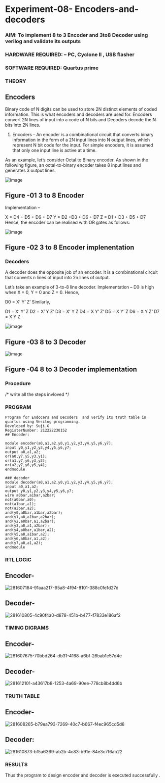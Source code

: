 # Experiment-08- Encoders-and-decoders 
### AIM: To implement 8 to 3 Encoder and  3to8 Decoder using verilog and validate its outputs
### HARDWARE REQUIRED:  – PC, Cyclone II , USB flasher
### SOFTWARE REQUIRED:   Quartus prime
### THEORY 

## Encoders
Binary code of N digits can be used to store 2N distinct elements of coded information. This is what encoders and decoders are used for. Encoders convert 2N lines of input into a code of N bits and Decoders decode the N bits into 2N lines.

1. Encoders –
An encoder is a combinational circuit that converts binary information in the form of a 2N input lines into N output lines, which represent N bit code for the input. For simple encoders, it is assumed that only one input line is active at a time.

As an example, let’s consider Octal to Binary encoder. As shown in the following figure, an octal-to-binary encoder takes 8 input lines and generates 3 output lines.

![image](https://user-images.githubusercontent.com/36288975/171543588-bc0746df-a173-4b35-989e-5fb7d385fe8a.png)
## Figure -01 3 to 8 Encoder 


Implementation –

X = D4 + D5 + D6 + D7
Y = D2 +D3 + D6 + D7
Z = D1 + D3 + D5 + D7 
Hence, the encoder can be realised with OR gates as follows:


![image](https://user-images.githubusercontent.com/36288975/171543740-68403b82-aa93-4c98-9343-f32b14885a2e.png)
## Figure -02 3 to 8 Encoder implenentation 

 ### Decoders 
A decoder does the opposite job of an encoder. It is a combinational circuit that converts n lines of input into 2n lines of output.

Let’s take an example of 3-to-8 line decoder.
Implementation –
D0 is high when X = 0, Y = 0 and Z = 0. Hence,

D0 = X’ Y’ Z’ 
Similarly,

D1 = X’ Y’ Z
D2 = X’ Y Z’
D3 = X’ Y Z
D4 = X Y’ Z’
D5 = X Y’ Z
D6 = X Y Z’
D7 = X Y Z 


![image](https://user-images.githubusercontent.com/36288975/171543978-ee2d0671-2846-40a1-8705-507fd6287a49.png)
## Figure -03 8 to 3 Decoder 



![image](https://user-images.githubusercontent.com/36288975/171543866-5a6eace6-8683-49d7-9c4f-a7cb30ec3035.png)
## Figure -04 8 to 3 Decoder implementation 

### Procedure
/* write all the steps invloved */



### PROGRAM 
```
Program for Endocers and Decoders  and verify its truth table in quartus using Verilog programming.
Developed by: Suji.G
RegisterNumber: 212222230152 
## Encoder:

module encoder(a0,a1,a2,y0,y1,y2,y3,y4,y5,y6,y7);
input y0,y1,y2,y3,y4,y5,y6,y7;
output a0,a1,a2;
or(a0,y7,y5,y3,y1);
or(a1,y7,y6,y3,y2);
or(a2,y7,y6,y5,y4);
endmodule

### decoder
module decoder(a0,a1,a2,y0,y1,y2,y3,y4,y5,y6,y7);
input a0,a1,a2;
output y0,y1,y2,y3,y4,y5,y6,y7;
wire a0bar,a1bar,a2bar;
not(a0bar,a0);
not(a1bar,a1);
not(a2bar,a2);
and(y0,a0bar,a1bar,a2bar);
and(y1,a0,a1bar,a2bar);
and(y2,a0bar,a1,a2bar);
and(y3,a0,a1,a2bar);
and(y4,a0bar,a1bar,a2);
and(y5,a0,a1bar,a2);
and(y6,a0bar,a1,a2);
and(y7,a0,a1,a2);
endmodule

```

### RTL LOGIC  
## Encoder-

![281607184-91aaa217-95a8-4f94-8101-388c0fe1d27d](https://github.com/sujigunasekar/Experiment-08-Encoders-and-decoders-/assets/119559822/cf6afe83-87c1-4801-8610-92dbd513b241)

## Decoder-

![281610805-4c90f4a0-d878-451b-b477-f7833e186af2](https://github.com/sujigunasekar/Experiment-08-Encoders-and-decoders-/assets/119559822/e0f4ec04-f2f6-4bf2-9eec-766555b76a2a)

### TIMING DIGRAMS  
## Encoder-

![281607675-70bbd264-db31-4168-a6bf-26bab1e57d4e](https://github.com/sujigunasekar/Experiment-08-Encoders-and-decoders-/assets/119559822/7f7c66ec-44ff-41a5-8aa6-a6e44002ce20)

## Decoder-

![281612101-a43617b8-1253-4a69-90ee-778cb8b4dd6b](https://github.com/sujigunasekar/Experiment-08-Encoders-and-decoders-/assets/119559822/f8e32890-45b6-431b-9a08-117465f94546)

### TRUTH TABLE 
## Encoder-

![281608265-b79ea793-7269-40c7-b667-f4ec965cd5d8](https://github.com/sujigunasekar/Experiment-08-Encoders-and-decoders-/assets/119559822/241a3fab-7a52-46b4-9535-fa6506782838)

## Decoder:

![281610873-bf5a6369-ab2b-4c83-b91e-84e3c7f6ab22](https://github.com/sujigunasekar/Experiment-08-Encoders-and-decoders-/assets/119559822/61c75f36-e3d5-40dc-a98e-40c59e862611)

### RESULTS 
Thus the program to design encoder and decoder is executed successfully .
